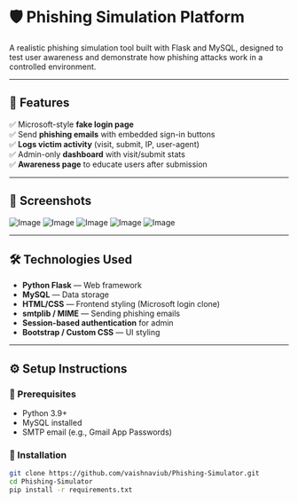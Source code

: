 # 🛡️ Phishing Simulation Platform

A realistic phishing simulation tool built with Flask and MySQL, designed to test user awareness and demonstrate how phishing attacks work in a controlled environment.

---

## 🚀 Features

✅ Microsoft-style **fake login page**  
✅ Send **phishing emails** with embedded sign-in buttons  
✅ **Logs victim activity** (visit, submit, IP, user-agent)  
✅ Admin-only **dashboard** with visit/submit stats  
✅ **Awareness page** to educate users after submission  

---

## 📸 Screenshots

![Image](https://github.com/user-attachments/assets/e14f5906-7dcb-4b1c-b3b9-6b283985369e)
![Image](https://github.com/user-attachments/assets/fb61ff97-06c9-4c30-bfa1-c35c6c806e0b)
![Image](https://github.com/user-attachments/assets/fcc20601-5a4a-45ae-91ed-25c02d53ed8b)
![Image](https://github.com/user-attachments/assets/57ff2f11-da17-46fc-bc51-d8a8a325aab4)
![Image](https://github.com/user-attachments/assets/6b126964-1186-450b-b467-166658d113b1)

---

## 🛠️ Technologies Used

- **Python Flask** — Web framework  
- **MySQL** — Data storage  
- **HTML/CSS** — Frontend styling (Microsoft login clone)  
- **smtplib / MIME** — Sending phishing emails  
- **Session-based authentication** for admin  
- **Bootstrap / Custom CSS** — UI styling

---


## ⚙️ Setup Instructions

### 🔧 Prerequisites

- Python 3.9+
- MySQL installed
- SMTP email (e.g., Gmail App Passwords)

### 🔌 Installation

```bash
git clone https://github.com/vaishnaviub/Phishing-Simulator.git
cd Phishing-Simulator
pip install -r requirements.txt
